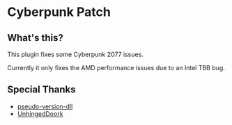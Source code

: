 # Cyberpunk Patch

## What's this?

This plugin fixes some Cyberpunk 2077 issues.

Currently it only fixes the AMD performance issues due to an Intel TBB bug.

## Special Thanks

* [pseudo-version-dll](https://github.com/t-mat/pseudo-version-dll)
* [UnhingedDoork](https://www.reddit.com/r/Amd/comments/kbp0np/cyberpunk_2077_seems_to_ignore_smt_and_mostly/gfjf1vo/?utm_source=reddit&utm_medium=web2x&context=3)